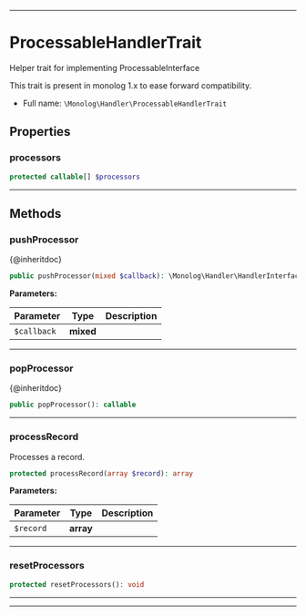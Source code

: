 ***

# ProcessableHandlerTrait

Helper trait for implementing ProcessableInterface

This trait is present in monolog 1.x to ease forward compatibility.

* Full name: `\Monolog\Handler\ProcessableHandlerTrait`

## Properties

### processors

```php
protected callable[] $processors
```

***

## Methods

### pushProcessor

{@inheritdoc}

```php
public pushProcessor(mixed $callback): \Monolog\Handler\HandlerInterface
```

**Parameters:**

| Parameter | Type | Description |
|-----------|------|-------------|
| `$callback` | **mixed** |  |

***

### popProcessor

{@inheritdoc}

```php
public popProcessor(): callable
```

***

### processRecord

Processes a record.

```php
protected processRecord(array $record): array
```

**Parameters:**

| Parameter | Type | Description |
|-----------|------|-------------|
| `$record` | **array** |  |

***

### resetProcessors

```php
protected resetProcessors(): void
```

***

***


